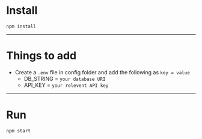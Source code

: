 # Install

`npm install`

---

# Things to add

- Create a `.env` file in config folder and add the following as `key = value`
  - DB_STRING = `your database URI`
  - API_KEY = `your relevent API key`

---

# Run

`npm start`
